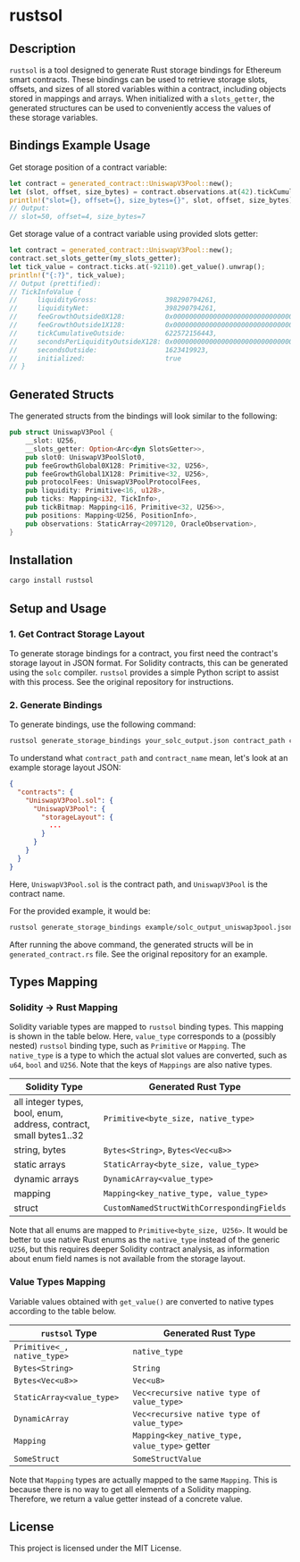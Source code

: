 # rustsol

## Description

`rustsol` is a tool designed to generate Rust storage bindings for Ethereum smart contracts.
These bindings can be used to retrieve storage slots, offsets, and sizes of all stored variables within a contract, including objects stored in mappings and arrays.
When initialized with a `slots_getter`, the generated structures can be used to conveniently access the values of these storage variables.

## Bindings Example Usage

Get storage position of a contract variable:
```rust
let contract = generated_contract::UniswapV3Pool::new();
let (slot, offset, size_bytes) = contract.observations.at(42).tickCumulative.position();
println!("slot={}, offset={}, size_bytes={}", slot, offset, size_bytes);
// Output:
// slot=50, offset=4, size_bytes=7
```

Get storage value of a contract variable using provided slots getter:
```rust
let contract = generated_contract::UniswapV3Pool::new();
contract.set_slots_getter(my_slots_getter);
let tick_value = contract.ticks.at(-92110).get_value().unwrap();
println!("{:?}", tick_value);
// Output (prettified):
// TickInfoValue {
//     liquidityGross:                 398290794261,
//     liquidityNet:                   398290794261,
//     feeGrowthOutside0X128:          0x0000000000000000000000000000000000000b73d798604f1b0cd4f1d544c646_U256,
//     feeGrowthOutside1X128:          0x000000000000000000000000000000f2a960acbe8891e526c025b819077f15ae_U256,
//     tickCumulativeOutside:          622572156443,
//     secondsPerLiquidityOutsideX128: 0x0000000000000000000000000000000000000001e576ee66a9d9f002e36fad4c_U256,
//     secondsOutside:                 1623419923,
//     initialized:                    true
// }
```

## Generated Structs

The generated structs from the bindings will look similar to the following:

```rust
pub struct UniswapV3Pool {
    __slot: U256,
    __slots_getter: Option<Arc<dyn SlotsGetter>>,
    pub slot0: UniswapV3PoolSlot0,
    pub feeGrowthGlobal0X128: Primitive<32, U256>,
    pub feeGrowthGlobal1X128: Primitive<32, U256>,
    pub protocolFees: UniswapV3PoolProtocolFees,
    pub liquidity: Primitive<16, u128>,
    pub ticks: Mapping<i32, TickInfo>,
    pub tickBitmap: Mapping<i16, Primitive<32, U256>>,
    pub positions: Mapping<U256, PositionInfo>,
    pub observations: StaticArray<2097120, OracleObservation>,
}
```

## Installation

```bash
cargo install rustsol
```

## Setup and Usage

### 1. Get Contract Storage Layout

To generate storage bindings for a contract, you first need the contract's storage layout in JSON format.
For Solidity contracts, this can be generated using the `solc` compiler.
`rustsol` provides a simple Python script to assist with this process.
See the original repository for instructions.


### 2. Generate Bindings

To generate bindings, use the following command:

```bash
rustsol generate_storage_bindings your_solc_output.json contract_path contract_name generated_contract.rs
```

To understand what `contract_path` and `contract_name` mean, let's look at an example storage layout JSON:

```json
{
  "contracts": {
    "UniswapV3Pool.sol": {
      "UniswapV3Pool": {
        "storageLayout": {
          ...
        }
      }
    }
  }
}
```

Here, `UniswapV3Pool.sol` is the contract path, and `UniswapV3Pool` is the contract name.

For the provided example, it would be:

```bash
rustsol generate_storage_bindings example/solc_output_uniswap3pool.json UniswapV3Pool.sol UniswapV3Pool example/src/generated_contract_uniswap3pool.rs
```

After running the above command, the generated structs will be in `generated_contract.rs` file.
See the original repository for an example.


## Types Mapping
### Solidity -> Rust Mapping
Solidity variable types are mapped to `rustsol` binding types.
This mapping is shown in the table below.
Here, `value_type` corresponds to a (possibly nested) `rustsol` binding type, such as `Primitive` or `Mapping`.
The `native_type` is a type to which the actual slot values are converted, such as `u64`, `bool` and `U256`.
Note that the keys of `Mappings` are also native types.

| Solidity Type                                                           | Generated Rust Type                        |
|-------------------------------------------------------------------------|--------------------------------------------|
| all integer types, bool, enum,<br/> address, contract, small bytes1..32 | `Primitive<byte_size, native_type>`        |
| string, bytes                                                           | `Bytes<String>`, `Bytes<Vec<u8>>`          |
| static arrays                                                           | `StaticArray<byte_size, value_type>`       |
| dynamic arrays                                                          | `DynamicArray<value_type>`                 |
| mapping                                                                 | `Mapping<key_native_type, value_type>`     |
| struct                                                                  | `CustomNamedStructWithCorrespondingFields` |

Note that all enums are mapped to `Primitive<byte_size, U256>`.
It would be better to use native Rust enums as the `native_type` instead of the generic `U256`,
but this requires deeper Solidity contract analysis,
as information about enum field names is not available from the storage layout.


### Value Types Mapping
Variable values obtained with `get_value()` are converted to native types according to the table below.

| `rustsol` Type              | Generated Rust Type                           |
|-----------------------------|-----------------------------------------------|
| `Primitive<_, native_type>` | `native_type`                                 |
| `Bytes<String>`             | `String`                                      |
| `Bytes<Vec<u8>>`            | `Vec<u8>`                                     |
| `StaticArray<value_type>`   | `Vec<recursive native type of value_type>`    |
| `DynamicArray`              | `Vec<recursive native type of value_type>`    |
| `Mapping`                   | `Mapping<key_native_type, value_type>` getter |
| `SomeStruct`                | `SomeStructValue`                             |

Note that `Mapping` types are actually mapped to the same `Mapping`.
This is because there is no way to get all elements of a Solidity mapping.
Therefore, we return a value getter instead of a concrete value.


## License

This project is licensed under the MIT License.
